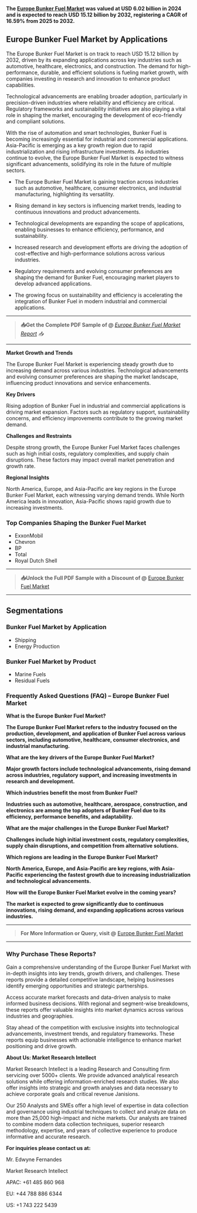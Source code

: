 <p><strong>The <a href="https://www.marketresearchintellect.com/download-sample/?rid=258982&amp;utm_source=Pulse-April-Europe&amp;utm_medium=852">Europe Bunker Fuel Market</a> was valued at USD 6.02 billion in 2024 and is expected to reach USD 15.12 billion by 2032, registering a CAGR of 16.59% from 2025 to 2032.</strong></p><h2>Europe Bunker Fuel Market by Applications&nbsp;</h2><p><p>The Europe Bunker Fuel Market is on track to reach USD 15.12 billion by 2032, driven by its expanding applications across key industries such as automotive, healthcare, electronics, and construction. The demand for high-performance, durable, and efficient solutions is fueling market growth, with companies investing in research and innovation to enhance product capabilities.</p><p>Technological advancements are enabling broader adoption, particularly in precision-driven industries where reliability and efficiency are critical. Regulatory frameworks and sustainability initiatives are also playing a vital role in shaping the market, encouraging the development of eco-friendly and compliant solutions.</p><p>With the rise of automation and smart technologies, Bunker Fuel is becoming increasingly essential for industrial and commercial applications. Asia-Pacific is emerging as a key growth region due to rapid industrialization and rising infrastructure investments. As industries continue to evolve, the Europe Bunker Fuel Market is expected to witness significant advancements, solidifying its role in the future of multiple sectors.</p></p><ul><li><p>The Europe Bunker Fuel Market is gaining traction across industries such as automotive, healthcare, consumer electronics, and industrial manufacturing, highlighting its versatility.</p></li><li><p>Rising demand in key sectors is influencing market trends, leading to continuous innovations and product advancements.</p></li><li><p>Technological developments are expanding the scope of applications, enabling businesses to enhance efficiency, performance, and sustainability.</p></li><li><p>Increased research and development efforts are driving the adoption of cost-effective and high-performance solutions across various industries.</p></li><li><p>Regulatory requirements and evolving consumer preferences are shaping the demand for Bunker Fuel, encouraging market players to develop advanced applications.</p></li><li><p>The growing focus on sustainability and efficiency is accelerating the integration of Bunker Fuel in modern industrial and commercial applications.</p></li></ul><hr /><blockquote><p><strong><span class="font-[700]">📥Get the Complete PDF Sample of @ </span></strong><em><span class="font-[700]"><a href="https://www.marketresearchintellect.com/download-sample/?rid=258982&amp;utm_source=Pulse-April-Europe&amp;utm_medium=852" target="_blank" data-tracking-control-name="article-ssr-frontend-pulse_little-text-block" data-tracking-will-navigate="" data-test-link="">Europe Bunker Fuel Market Report</a>&nbsp;📥</span></em></p></blockquote><hr /><p class="" data-start="77" data-end="360"><strong data-start="77" data-end="105">Market Growth and Trends</strong></p><p class="" data-start="77" data-end="360">The Europe Bunker Fuel Market is experiencing steady growth due to increasing demand across various industries. Technological advancements and evolving consumer preferences are shaping the market landscape, influencing product innovations and service enhancements.</p><p class="" data-start="362" data-end="606"><strong data-start="362" data-end="377">Key Drivers</strong></p><p class="" data-start="362" data-end="606">Rising adoption of Bunker Fuel in industrial and commercial applications is driving market expansion. Factors such as regulatory support, sustainability concerns, and efficiency improvements contribute to the growing market demand.</p><p class="" data-start="608" data-end="849"><strong data-start="608" data-end="637">Challenges and Restraints</strong></p><p class="" data-start="608" data-end="849">Despite strong growth, the Europe Bunker Fuel Market faces challenges such as high initial costs, regulatory complexities, and supply chain disruptions. These factors may impact overall market penetration and growth rate.</p><p class="" data-start="851" data-end="1095"><strong data-start="851" data-end="872">Regional Insights</strong></p><p class="" data-start="851" data-end="1095">North America, Europe, and Asia-Pacific are key regions in the Europe Bunker Fuel Market, each witnessing varying demand trends. While North America leads in innovation, Asia-Pacific shows rapid growth due to increasing investments.</p><p><h3>Top Companies Shaping the Bunker Fuel Market </h3><ul><li>ExxonMobil</li><li> Chevron</li><li> BP</li><li> Total</li><li> Royal Dutch Shell</li></ul></p><hr /><blockquote><p><strong>📥Unlock the Full PDF Sample with a Discount of @</strong> <a href="https://www.marketresearchintellect.com/ask-for-discount/?rid=258982&amp;utm_source=Pulse-April-Europe&amp;utm_medium=852">Europe Bunker Fuel Market</a></p></blockquote><hr /><p><h2>Segmentations</h2><h3>Bunker Fuel Market by Application</h3><ul><li>Shipping</li><li> Energy Production</li></ul><h3>Bunker Fuel Market by Product</h3><ul><li>Marine Fuels</li><li> Residual Fuels</li></ul></p><h3><strong>Frequently Asked Questions (FAQ) &ndash; Europe Bunker Fuel Market</strong></h3><p><strong>What is the Europe Bunker Fuel Market?</strong></p><p><strong>The Europe Bunker Fuel Market refers to the industry focused on the production, development, and application of Bunker Fuel across various sectors, including automotive, healthcare, consumer electronics, and industrial manufacturing.</strong></p><p><strong>What are the key drivers of the Europe Bunker Fuel Market?</strong></p><p><strong>Major growth factors include technological advancements, rising demand across industries, regulatory support, and increasing investments in research and development.</strong></p><p><strong>Which industries benefit the most from Bunker Fuel?</strong></p><p><strong>Industries such as automotive, healthcare, aerospace, construction, and electronics are among the top adopters of Bunker Fuel due to its efficiency, performance benefits, and adaptability.</strong></p><p><strong>What are the major challenges in the Europe Bunker Fuel Market?</strong></p><p><strong>Challenges include high initial investment costs, regulatory complexities, supply chain disruptions, and competition from alternative solutions.</strong></p><p><strong>Which regions are leading in the Europe Bunker Fuel Market?</strong></p><p><strong>North America, Europe, and Asia-Pacific are key regions, with Asia-Pacific experiencing the fastest growth due to increasing industrialization and technological advancements.</strong></p><p><strong>How will the Europe Bunker Fuel Market evolve in the coming years?</strong></p><p><strong>The market is expected to grow significantly due to continuous innovations, rising demand, and expanding applications across various industries.</strong></p><hr /><blockquote><p><span class="font-[700]"><strong>For More Information or Query, visit&nbsp;@</strong>&nbsp;</span><span class="font-[700]"><a href="https://www.marketresearchintellect.com/product/global-bunker-fuel-market-size-and-forecast/?utm_source=Linkedin&utm_medium=852" target="_blank" data-tracking-control-name="article-ssr-frontend-pulse_little-text-block" data-tracking-will-navigate="" data-test-link="">Europe Bunker Fuel Market</a></span></p></blockquote><hr /><h3><strong data-start="0" data-end="31">Why Purchase These Reports?</strong></h3><p class="" data-start="35" data-end="297">Gain a comprehensive understanding of the Europe Bunker Fuel Market with in-depth insights into key trends, growth drivers, and challenges. These reports provide a detailed competitive landscape, helping businesses identify emerging opportunities and strategic partnerships.</p><p class="" data-start="299" data-end="540">Access accurate market forecasts and data-driven analysis to make informed business decisions. With regional and segment-wise breakdowns, these reports offer valuable insights into market dynamics across various industries and geographies.</p><p class="" data-start="542" data-end="784">Stay ahead of the competition with exclusive insights into technological advancements, investment trends, and regulatory frameworks. These reports equip businesses with actionable intelligence to enhance market positioning and drive growth.</p><p><strong><span class="font-[700]">About Us: Market Research Intellect</span></strong></p><p><span class="">Market Research Intellect is a leading Research and Consulting firm servicing over 5000+ clients. We provide advanced analytical research solutions while offering information-enriched research studies.&nbsp;</span>We also offer insights into strategic and growth analyses and data necessary to achieve corporate goals and critical revenue Janisions.</p><p><span class="">Our 250 Analysts and SMEs offer a high level of expertise in data collection and governance using industrial techniques to collect and analyze data on more than 25,000 high-impact and niche markets. Our analysts are trained to combine modern data collection techniques, superior research methodology, expertise, and years of collective experience to produce informative and accurate research.</span></p><p><strong>For inquiries please contact us at:</strong></p><p>Mr. Edwyne Fernandes</p><p>Market Research Intellect</p><p>APAC: +61 485 860 968</p><p>EU: +44 788 886 6344</p><p>US: +1 743 222 5439</p>